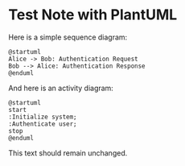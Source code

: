 # Test Note with PlantUML

Here is a simple sequence diagram:

```plantuml
@startuml
Alice -> Bob: Authentication Request
Bob --> Alice: Authentication Response
@enduml
```

And here is an activity diagram:

```plantuml
@startuml
start
:Initialize system;
:Authenticate user;
stop
@enduml
```

This text should remain unchanged.
